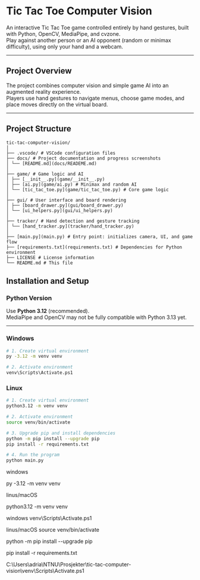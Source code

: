 # Tic Tac Toe Computer Vision

An interactive Tic Tac Toe game controlled entirely by hand gestures, built with Python, OpenCV, MediaPipe, and cvzone.  
Play against another person or an AI opponent (random or minimax difficulty), using only your hand and a webcam.

---

## Project Overview

The project combines computer vision and simple game AI into an augmented reality experience.  
Players use hand gestures to navigate menus, choose game modes, and place moves directly on the virtual board.

---

## Project Structure

```
tic-tac-computer-vision/
│
├── .vscode/ # VSCode configuration files
├── docs/ # Project documentation and progress screenshots
│ └── [README.md](docs/READEME.md) 
│
├── game/ # Game logic and AI
│ ├── [__init__.py](game/__init__.py)
│ ├── [ai.py](game/ai.py) # Minimax and random AI
│ └── [tic_tac_toe.py](game/tic_tac_toe.py) # Core game logic
│
├── gui/ # User interface and board rendering
│ ├── [board_drawer.py](gui/board_drawer.py)
│ └── [ui_helpers.py](gui/ui_helpers.py)
│
├── tracker/ # Hand detection and gesture tracking
│ └── [hand_tracker.py](tracker/hand_tracker.py)
│
├── [main.py](main.py) # Entry point: initializes camera, UI, and game flow
├── [requirements.txt](requirements.txt) # Dependencies for Python environment
├── LICENSE # License information
└── README.md # This file
```


## Installation and Setup

### Python Version

Use **Python 3.12** (recommended).  
MediaPipe and OpenCV may not be fully compatible with Python 3.13 yet.

---

### Windows

```bash
# 1. Create virtual environment
py -3.12 -m venv venv

# 2. Activate environment
venv\Scripts\Activate.ps1

```

### Linux

```bash
# 1. Create virtual environment
python3.12 -m venv venv

# 2. Activate environment
source venv/bin/activate
```

```bash
# 3. Upgrade pip and install dependencies
python -m pip install --upgrade pip
pip install -r requirements.txt

# 4. Run the program
python main.py
```

windows

py -3.12 -m venv venv

linus/macOS

python3.12 -m venv venv

windows
venv\Scripts\Activate.ps1

linus/macOS
source venv/bin/activate

python -m pip install --upgrade pip


pip install -r requirements.txt

C:\Users\adria\NTNU\Prosjekter\tic-tac-computer-vision\venv\Scripts\Activate.ps1